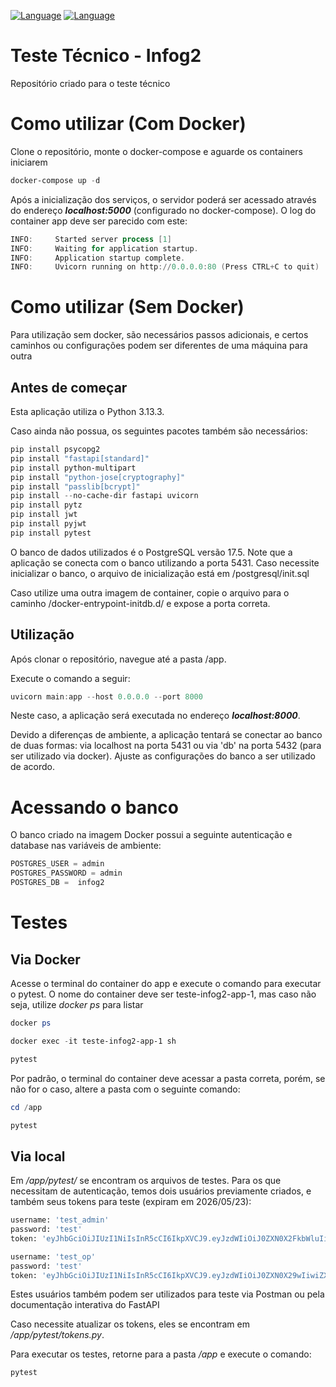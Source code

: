 [![Language](https://img.shields.io/badge/lang-pt--BR-green.svg)](https://github.com/cnmurakami/infog2/blob/main/readme.md)
[![Language](https://img.shields.io/badge/lang-en--US-blue.svg)](https://github.com/cnmurakami/infog2/blob/main/readme-en.md)

# Teste Técnico - Infog2

Repositório criado para o teste técnico

# Como utilizar (Com Docker)

Clone o repositório, monte o docker-compose e aguarde os containers iniciarem

```powershell
docker-compose up -d
```

Após a inicialização dos serviços, o servidor poderá ser acessado através do endereço <i><b>localhost:5000</b></i> (configurado no docker-compose).
O log do container app deve ser parecido com este:

```powershell
INFO:     Started server process [1]
INFO:     Waiting for application startup.
INFO:     Application startup complete.
INFO:     Uvicorn running on http://0.0.0.0:80⁠ (Press CTRL+C to quit)
```

# Como utilizar (Sem Docker)

Para utilização sem docker, são necessários passos adicionais, e certos caminhos ou configurações podem ser diferentes de uma máquina para outra

## Antes de começar
Esta aplicação utiliza o Python 3.13.3.

Caso ainda não possua, os seguintes pacotes também são necessários:

``` powershell
pip install psycopg2
pip install "fastapi[standard]"
pip install python-multipart
pip install "python-jose[cryptography]"
pip install "passlib[bcrypt]"
pip install --no-cache-dir fastapi uvicorn
pip install pytz
pip install jwt
pip install pyjwt
pip install pytest
```

O banco de dados utilizados é o PostgreSQL versão 17.5.
Note que a aplicação se conecta com o banco utilizando a porta 5431.
Caso necessite inicializar o banco, o arquivo de inicialização está em /postgresql/init.sql

Caso utilize uma outra imagem de container, copie o arquivo para o caminho /docker-entrypoint-initdb.d/ e expose a porta correta.

## Utilização
Após clonar o repositório, navegue até a pasta /app.

Execute o comando a seguir:

```powershell
uvicorn main:app --host 0.0.0.0 --port 8000
```

Neste caso, a aplicação será executada no endereço  <i><b>localhost:8000</b></i>.

Devido a diferenças de ambiente, a aplicação tentará se conectar ao banco de duas formas: via localhost na porta 5431 ou via 'db' na porta 5432 (para ser utilizado via docker). Ajuste as configurações do banco a ser utilizado de acordo.

# Acessando o banco

O banco criado na imagem Docker possui a seguinte autenticação e database nas variáveis de ambiente:

```powershell
POSTGRES_USER = admin
POSTGRES_PASSWORD = admin
POSTGRES_DB =  infog2
```

# Testes

## Via Docker
Acesse o terminal do container do app e execute o comando para executar o pytest. O nome do container deve ser teste-infog2-app-1, mas caso não seja, utilize <i>docker ps</i> para listar

```powershell
docker ps

docker exec -it teste-infog2-app-1 sh 

pytest

```

Por padrão, o terminal do container deve acessar a pasta correta, porém, se não for o caso, altere a pasta com o seguinte comando:

```powershell
cd /app

pytest
```

## Via local

Em <i>/app/pytest/</i> se encontram os arquivos de testes.
Para os que necessitam de autenticação, temos dois usuários previamente criados, e também seus tokens para teste (expiram em 2026/05/23):
```python
username: 'test_admin'
password: 'test'
token: 'eyJhbGciOiJIUzI1NiIsInR5cCI6IkpXVCJ9.eyJzdWIiOiJ0ZXN0X2FkbWluIiwiZXhwIjozNTc5NTU3MjI0fQ.TUlWVlBMlXsZHq3KOob3k9W4yxWSyntLpLt5NBLU5nk'

username: 'test_op'
password: 'test'
token: 'eyJhbGciOiJIUzI1NiIsInR5cCI6IkpXVCJ9.eyJzdWIiOiJ0ZXN0X29wIiwiZXhwIjozNTc5NTU3MjYwfQ.4MBK3vdUqg1E1r_ITkNv7gnbSdktO-43lAo57dhR3J0'
```

Estes usuários também podem ser utilizados para teste via Postman ou pela documentação interativa do FastAPI

Caso necessite atualizar os tokens, eles se encontram em <i>/app/pytest/tokens.py</i>.

Para executar os testes, retorne para a pasta <i>/app</i> e execute o comando:
```powershell
pytest
```